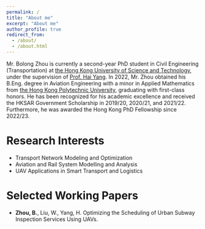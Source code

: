 ```yaml
---
permalink: /
title: "About me"
excerpt: "About me"
author_profile: true
redirect_from: 
  - /about/
  - /about.html
---
```


Mr. Bolong Zhou is currently a second-year PhD student in Civil Engineering (Transportation) at [the Hong Kong University of Science and Technology](https://hkust.edu.hk/), under the supervision of  [Prof. Hai Yang](http://cehyang.people.ust.hk/). In 2022, Mr. Zhou obtained his B.Eng. degree in Aviation Engineering with a minor in Applied Mathematics from [the Hong Kong Polytechnic University](https://www.polyu.edu.hk/), graduating with first-class honors. He has been recognized for his academic excellence and received the HKSAR Government Scholarship in 2019/20, 2020/21, and 2021/22. Furthermore, he was awarded the Hong Kong PhD Fellowship since 2022/23.


Research Interests
======
- Transport Network Modeling and Optimization
- Aviation and Rail System Modelling and Analysis
- UAV Applications in Smart Transport and Logistics

Selected Working Papers
======
- **Zhou, B.**, Liu, W., Yang, H. Optimizing the Scheduling of Urban Subway Inspection Services Using UAVs.

